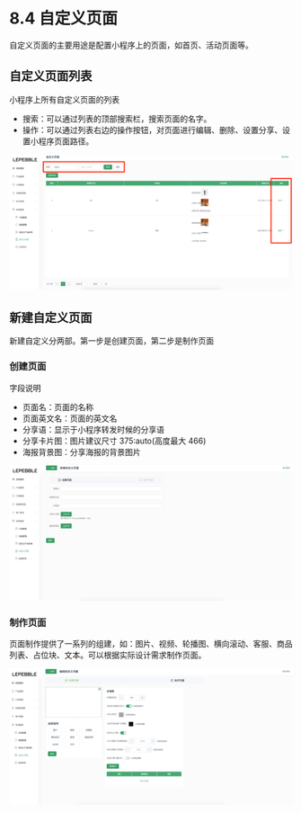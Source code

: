 # 8.4 自定义页面

自定义页面的主要用途是配置小程序上的页面，如首页、活动页面等。

## 自定义页面列表

小程序上所有自定义页面的列表

* 搜索：可以通过列表的顶部搜索栏，搜索页面的名字。
* 操作：可以通过列表右边的操作按钮，对页面进行编辑、删除、设置分享、设置小程序页面路径。

![&#x81EA;&#x5B9A;&#x4E49;&#x9875;&#x9762;&#x5217;&#x8868;](../.gitbook/assets/screenshot_2019_8_22__3_12_pm.png)

## 新建自定义页面

新建自定义分两部。第一步是创建页面，第二步是制作页面

### 创建页面

字段说明

* 页面名：页面的名称
* 页面英文名：页面的英文名
* 分享语：显示于小程序转发时候的分享语
* 分享卡片图：图片建议尺寸 375:auto\(高度最大 466\)
* 海报背景图：分享海报的背景图片

![&#x65B0;&#x5EFA;&#x81EA;&#x5B9A;&#x4E49;&#x9875;&#x9762; - &#x521B;&#x5EFA;&#x9875;&#x9762;](../.gitbook/assets/screenshot_2019_8_22__3_34_pm.png)

### 制作页面

页面制作提供了一系列的组建，如：图片、视频、轮播图、横向滚动、客服、商品列表、占位块、文本。可以根据实际设计需求制作页面。

![&#x65B0;&#x5EFA;&#x81EA;&#x5B9A;&#x4E49;&#x9875;&#x9762; - &#x5236;&#x4F5C;&#x9875;&#x9762;](../.gitbook/assets/screenshot_2019_8_22__3_38_pm.png)

